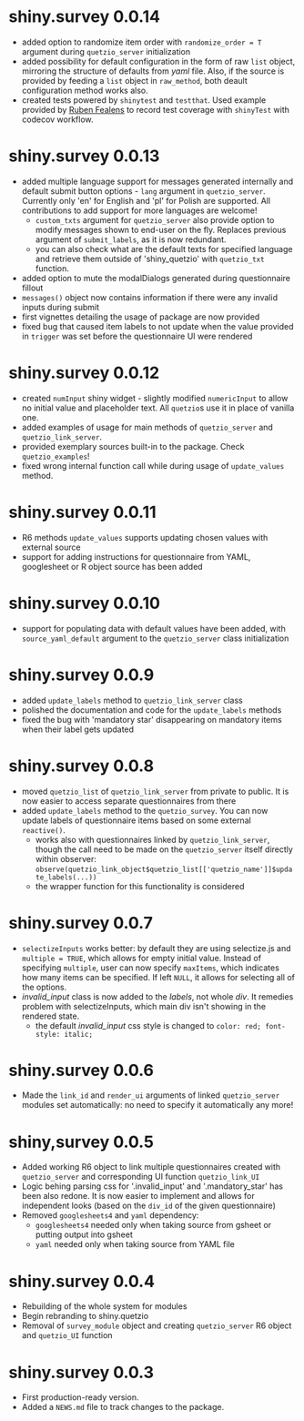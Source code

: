 # shiny.survey 0.0.14

* added option to randomize item order with `randomize_order = T` argument
during `quetzio_server` initialization
* added possibility for default configuration in the form of raw `list` object, 
mirroring the structure of defaults from *yaml* file. Also, if the source is 
provided by feeding a `list` object in `raw_method`, both deault configuration
method works also.
* created tests powered by `shinytest` and `testthat`. Used example provided
by [Ruben Fealens](https://github.com/rfaelens/exampleShinyTest) to record test coverage with `shinyTest`
with codecov workflow.

# shiny.survey 0.0.13

* added multiple language support for messages generated internally and
default submit button options - `lang` argument in `quetzio_server`. Currently
only 'en' for English and 'pl' for Polish are supported. All contributions to
add support for more languages are welcome!
  + `custom_txts` argument for `quetzio_server` also provide option to modify
  messages shown to end-user on the fly. Replaces previous argument of `submit_labels`,
  as it is now redundant.
  + you can also check what are the default texts for specified language and retrieve
  them outside of 'shiny_quetzio' with `quetzio_txt` function.
* added option to mute the modalDialogs generated during questionnaire fillout
* `messages()` object now contains information if there were any invalid inputs
during submit
* first vignettes detailing the usage of package are now provided
* fixed bug that caused item labels to not update when the value provided in
`trigger` was set before the questionnaire UI were rendered

# shiny.survey 0.0.12

* created `numInput` shiny widget - slightly modified `numericInput` to allow
no initial value and placeholder text. All `quetzio`s use it in place of vanilla
one.
* added examples of usage for main methods of `quetzio_server` and 
`quetzio_link_server`.
* provided exemplary sources built-in to the package. Check `quetzio_examples`!
* fixed wrong internal function call while during usage of `update_values` method.

# shiny.survey 0.0.11

* R6 methods `update_values` supports updating chosen values with external source
* support for adding instructions for questionnaire from YAML, googlesheet or R
object source has been added

# shiny.survey 0.0.10

* support for populating data with default values have been added, with
`source_yaml_default` argument to the `quetzio_server` class initialization

# shiny.survey 0.0.9

* added `update_labels` method to `quetzio_link_server` class
* polished the documentation and code for the `update_labels` methods
* fixed the bug with 'mandatory star' disappearing on mandatory items
when their label gets updated

# shiny.survey 0.0.8

* moved `quetzio_list` of `quetzio_link_server` from private to public. It is now
easier to access separate questionnaires from there
* added `update_labels` method to the `quetzio_survey`. You can now update labels
of questionnaire items based on some external `reactive()`.
  + works also with questionnaires linked by `quetzio_link_server`, though the call
  need to be made on the `quetzio_server` itself directly within observer:
  `observe(quetzio_link_object$quetzio_list[['quetzio_name']]$update_labels(...))`
  + the wrapper function for this functionality is considered
  
# shiny.survey 0.0.7

* `selectizeInputs` works better: by default they are using selectize.js and `multiple = TRUE`,
which allows for empty initial value. Instead of specifying `multiple`, user can now
specify `maxItems`, which indicates how many items can be specified. If left `NULL`,
it allows for selecting all of the options.
* *invalid_input* class is now added to the *labels*, not whole *div*. It remedies
problem with selectizeInputs, which main div isn't showing in the rendered state.
  + the default *invalid_input* css style is changed to `color: red; font-style: italic;`
  
# shiny.survey 0.0.6

* Made the `link_id` and `render_ui` arguments of linked `quetzio_server` modules set automatically:
no need to specify it automatically any more!

# shiny,survey 0.0.5

* Added working R6 object to link multiple questionnaires created with `quetzio_server` and corresponding
UI function `quetzio_link_UI`
* Logic behing parsing css for '.invalid_input' and '.mandatory_star' has been also redone. It is now
easier to implement and allows for independent looks (based on the `div_id` of the given questionnaire)
* Removed `googlesheets4` and `yaml` dependency:
  - `googlesheets4` needed only when taking source from gsheet or putting output into gsheet
  - `yaml` needed only when taking source from YAML file
  
# shiny.survey 0.0.4

* Rebuilding of the whole system for modules
* Begin rebranding to shiny.quetzio
* Removal of `survey_module` object and creating `quetzio_server` R6 object and `quetzio_UI` function

# shiny.survey 0.0.3

* First production-ready version.
* Added a `NEWS.md` file to track changes to the package.
